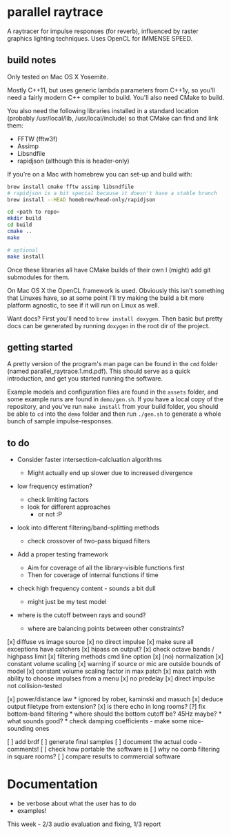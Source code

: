 parallel raytrace
=================

A raytracer for impulse responses (for reverb), influenced by raster graphics
lighting techniques. Uses OpenCL for IMMENSE SPEED.

build notes
-----------

Only tested on Mac OS X Yosemite.

Mostly C++11, but uses generic lambda parameters from C++1y, so you'll need a
fairly modern C++ compiler to build.
You'll also need CMake to build.

You also need the following libraries installed in a standard location (probably
/usr/local/lib, /usr/local/include) so that CMake can find and link them:
* FFTW (fftw3f)
* Assimp
* Libsndfile
* rapidjson (although this is header-only)

If you're on a Mac with homebrew you can set-up and build with:

```bash
brew install cmake fftw assimp libsndfile
# rapidjson is a bit special because it doesn't have a stable branch
brew install --HEAD homebrew/head-only/rapidjson

cd <path to repo>
mkdir build
cd build
cmake ..
make

# optional
make install
```

Once these libraries all have CMake builds of their own I (might) add git
submodules for them.

On Mac OS X the OpenCL framework is used.
Obviously this isn't something that Linuxes have, so at some point I'll try
making the build a bit more platform agnostic, to see if it will run on Linux
as well.

Want docs?
First you'll need to `brew install doxygen`.
Then basic but pretty docs can be generated by running `doxygen` in the root
dir of the project.

getting started
---------------

A pretty version of the program's man page can be found in the `cmd` folder
(named parallel_raytrace.1.md.pdf).
This should serve as a quick introduction, and get you started running the
software.

Example models and configuration files are found in the `assets` folder,
and some example runs are found in `demo/gen.sh`.
If you have a local copy of the repository, and you've run `make install` from
your build folder, you should be able to `cd` into the `demo` folder and then
run `./gen.sh` to generate a whole bunch of sample impulse-responses.

to do
-----

* Consider faster intersection-calcluation algorithms
    * Might actually end up slower due to increased divergence

* low frequency estimation?
    * check limiting factors
    * look for different approaches
        * or not :P

* look into different filtering/band-splitting methods
    * check crossover of two-pass biquad filters

* Add a proper testing framework
    * Aim for coverage of all the library-visible functions first
    * Then for coverage of internal functions if time

* check high frequency content - sounds a bit dull
    * might just be my test model

* where is the cutoff between rays and sound?
    * where are balancing points between other constraints?

[x] diffuse vs image source
[x] no direct impulse
[x] make sure all exceptions have catchers
[x] hipass on output?
[x] check octave bands / highpass limit
[x] filtering methods cmd line option
[x] (no) normalization
[x] constant volume scaling
[x] warning if source or mic are outside bounds of model
[x] constant volume scaling factor in max patch
[x] max patch with ability to choose impulses from a menu
[x] no predelay
[x] direct impulse not collision-tested

[x] power/distance law
    * ignored by rober, kaminski and masuch
[x] deduce output filetype from extension?
[x] is there echo in long rooms?
[?] fix bottom-band filtering
    * where should the bottom cutoff be? 45Hz maybe?
    * what sounds good?
    * check damping coefficients - make some nice-sounding ones

[ ] add brdf
[ ] generate final samples
[ ] document the actual code - comments!
[ ] check how portable the software is
[ ] why no comb filtering in square rooms?
[ ] compare results to commercial software

Documentation
=============

* be verbose about what the user has to do
* examples!

This week - 2/3 audio evaluation and fixing, 1/3 report
